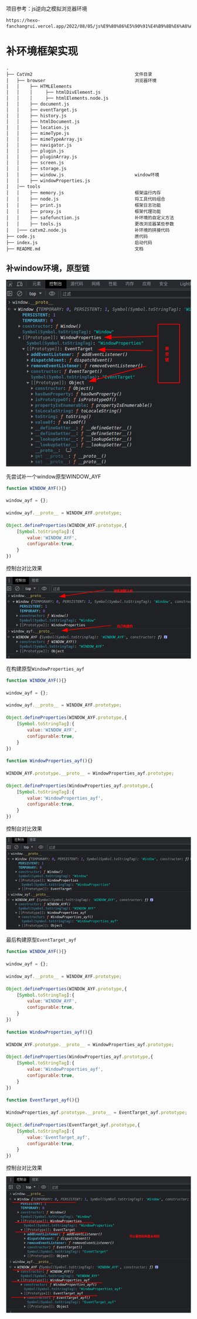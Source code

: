 项目参考：js逆向之模拟浏览器环境

    https://hexo-fanchangrui.vercel.app/2022/08/05/js%E9%80%86%E5%90%91%E4%B9%8B%E6%A8%A1%E6%8B%9F%E6%B5%8F%E8%A7%88%E5%99%A8%E7%8E%AF%E5%A2%83/

# 补环境框架实现
```
.
├── CatVm2                                       文件目录
│   ├── browser                                  浏览器环境
│   │    ├── HTMLElements
│   │    │     ├── htmlDivElement.js
│   │    │     ├── htmlElements.node.js
│   │    ├── document.js
│   │    ├── eventTarget.js
│   │    ├── history.js
│   │    ├── htmlDocument.js
│   │    ├── location.js
│   │    ├── mimeType.js
│   │    ├── mimeTypeArray.js
│   │    ├── navigator.js
│   │    ├── plugin.js
│   │    ├── pluginArray.js
│   │    ├── screen.js
│   │    ├── storage.js
│   │    ├── window.js                           window环境
│   │    ├── windowProperties.js
│   │── tools
│   │    ├── memory.js                           框架运行内存
│   │    ├── node.js                             将工具代码组合
│   │    ├── print.js                            框架日志功能
│   │    ├── proxy.js                            框架代理功能
│   │    ├── safefunction.js                     补环境的自定义方法
│   │    ├── tools.js                            更改浏览器某些参数
│   │─── catvm2.node.js                          补环境的拼接代码
├── code.js                                      原代码
├── index.js                                     启动代码
├── README.md                                    文档
```

## 补window环境，原型链

![debugger](./img/1.png)

先尝试补一个window原型WINDOW_AYF

```javascript
function WINDOW_AYF(){}

window_ayf = {};

window_ayf.__proto__ = WINDOW_AYF.prototype;

Object.defineProperties(WINDOW_AYF.prototype,{
    [Symbol.toStringTag]:{
        value:'WINDOW_AYF',
        configurable:true,
    }
})
```
控制台对比效果

![debugger](./img/2.png)

在构建原型`WindowProperties_ayf`

```javascript
function WINDOW_AYF(){}

window_ayf = {};

window_ayf.__proto__ = WINDOW_AYF.prototype;

Object.defineProperties(WINDOW_AYF.prototype,{
    [Symbol.toStringTag]:{
        value:'WINDOW_AYF',
        configurable:true,
    }
})

function WindowProperties_ayf(){}

WINDOW_AYF.prototype.__proto__ = WindowProperties_ayf.prototype;

Object.defineProperties(WindowProperties_ayf.prototype,{
    [Symbol.toStringTag]:{
        value:'WindowProperties_ayf',
        configurable:true,
    }
})
```
控制台对比效果

![debugger](./img/3.png)

最后构建原型`EventTarget_ayf`

```javascript
function WINDOW_AYF(){}

window_ayf = {};

window_ayf.__proto__ = WINDOW_AYF.prototype;

Object.defineProperties(WINDOW_AYF.prototype,{
    [Symbol.toStringTag]:{
        value:'WINDOW_AYF',
        configurable:true,
    }
})

function WindowProperties_ayf(){}

WINDOW_AYF.prototype.__proto__ = WindowProperties_ayf.prototype;

Object.defineProperties(WindowProperties_ayf.prototype,{
    [Symbol.toStringTag]:{
        value:'WindowProperties_ayf',
        configurable:true,
    }
})

function EventTarget_ayf(){}

WindowProperties_ayf.prototype.__proto__ = EventTarget_ayf.prototype;

Object.defineProperties(EventTarget_ayf.prototype,{
    [Symbol.toStringTag]:{
        value:'EventTarget_ayf',
        configurable:true,
    }
})
```
控制台对比效果

![debugger](./img/4.png)
